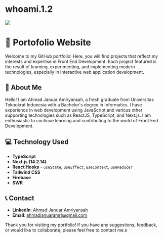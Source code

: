 # whoami.1.2

<img src="public/img/portofolio.png"/>

# 🎨 Portofolio Website 

<p>Welcome to my GitHub portfolio! Here, you will find projects that reflect my interests and expertise in Front End Development. Each project featured is the result of learning, experimenting, and implementing modern technologies, especially in interactive web application development.</p>

## 🚀 About Me

<p>Hello! I am Ahmad Januar Amriyansah, a fresh graduate from Universitas Teknokrat Indonesia with a Bachelor's degree in Informatics. I have experience in web development using JavaScript and various other supporting technologies such as ReactJS, TypeScript, and Next.js. I am enthusiastic to continue learning and contributing to the world of Front End Development.</p>

## 💻 Technology Used

- **TypeScript**
- **Next.js (14.2.14)**
- **React Hooks** - `useState`, `useEffect`, `useContext`, `useReducer`
- **Tailwind CSS**
- **Firebase**
- **SWR**

## 📞 Contact

- **LinkedIn**: [Ahmad Januar Amriyansah](https://linkedin.com/in/ahmad-januar)
- **Email**: ahmadjanuaramri@gmail.com

Thank you for visiting my portfolio! If you have any suggestions, feedback, or would like to collaborate, please feel free to contact me.s
